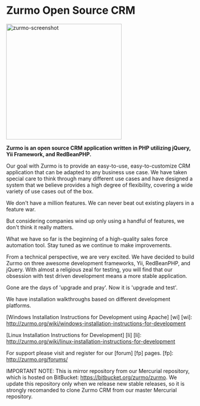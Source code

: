 # Zurmo Open Source CRM

<img height="309" src="http://zurmo.org/wp-content/uploads/2011/08/Tablet480x309.png" alt="zurmo-screenshot" title="zurmo-screenshot">

**Zurmo is an open source CRM  application written in PHP utilizing jQuery, Yii Framework, and RedBeanPHP.**

Our goal with Zurmo is to provide  an easy-to-use, easy-to-customize CRM application that can be adapted
to any  business use case. 
We have taken special care to think through many different use cases and have
designed a system that we believe provides a high degree of flexibility, covering a wide variety of use
cases out of the box.

We don't have a million features. We can never beat out existing players in a feature war.

But considering companies wind up only using a handful of features, we don't think it really  matters.

What we have so far is the beginning of a high-quality sales force  automation tool.
Stay tuned as we continue to make improvements.

From a technical perspective, we  are very excited. We have decided to build Zurmo on three awesome
development  frameworks, Yii, RedBeanPHP, and jQuery.
With almost a religious zeal for  testing,
you will find that our obsession with test driven development means a  more stable application.

Gone are the days of 'upgrade and pray'. Now it is  'upgrade and test'.

We have installation walkthroughs based on different development  platforms.

[Windows  Installation Instructions for Development using Apache] [wi]
[wi]: http://zurmo.org/wiki/windows-installation-instructions-for-development

[Linux  Installation Instructions for Development] [li]
[li]: http://zurmo.org/wiki/linux-installation-instructions-for-development


 
For support please visit and register for our [forum] [fp] pages.
[fp]: http://zurmo.org/forums/

IMPORTANT NOTE: This is mirror repository from our Mercurial repository, which is hosted on BitBucket: https://bitbucket.org/zurmo/zurmo. We update this repository only when we release new stable releases, so it is strongly recomanded to clone Zurmo CRM from our master Mercurial repository.

